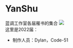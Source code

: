 # YanShu
蓝调工作室各届雁书的集合 ![](https://github.com/Dylan-wg/YanShu/blob/2022/0%E9%9B%81%E4%B9%A6%E5%B0%81%E9%9D%A2/%E9%9B%81%E4%B9%A6%E5%B0%81%E9%9D%A2.png)  
这里是2022届：
+ 制作人员：Dylan，Code-51
